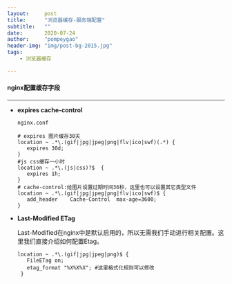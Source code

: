 ```yaml
---
layout:     post
title:      "浏览器缓存-服务端配置"
subtitle:   ""
date:       2020-07-24
author:     "pompeygao"
header-img: "img/post-bg-2015.jpg"
tags:
    - 浏览器缓存

---
```




#### nginx配置缓存字段

------

- **expires  cache-control**

  `nginx.conf`

  ```nginx
  # expires 图片缓存30天
  location ~ .*\.(gif|jpg|jpeg|png|flv|ico|swf)(.*) {
     expires 30d;
  }
  #js css缓存一小时
  location ~ .*\.(js|css)?$  {  
     expires 1h;  
  } 
  # cache-control:给图片设置过期时间36秒，这里也可以设置其它类型文件
  location ~ .*\.(gif|jpg|jpeg|png|flv|ico|swf)$ {
     add_header    Cache-Control  max-age=3600;
  }
  ```

- **Last-Modified  ETag**

  Last-Modified在nginx中是默认启用的，所以无需我们手动进行相关配置。这里我们直接介绍如何配置Etag。

  ```nginx
  location ~ .*\.(gif|jpg|jpeg|png)$ {
     FileETag on;
     etag_format "%X%X%X"; #这里格式化规则可以修改
   }
  ```

  

